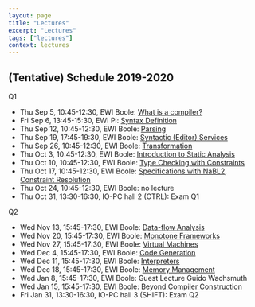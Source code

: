 ```yaml
---
layout: page
title: "Lectures"
excerpt: "Lectures"
tags: ["lectures"]
context: lectures
---
```

<!--
image:
   feature: "lecture.jpg"
   credit: Delft University of Technology
   creditlink: http://repository.tudelft.nl/view/MMP/uuid%3Aa2f25709-c56e-453e-9394-4a05acf603a4/
-->

## (Tentative) Schedule 2019-2020

Q1

* Thu Sep 5, 10:45-12:30, EWI Boole: [What is a compiler?](introduction/)
* Fri Sep 6, 13:45-15:30, EWI Pi: [Syntax Definition](syntax/syntax-definition)
* Thu Sep 12, 10:45-12:30, EWI Boole: [Parsing](syntax/parsing)
* Thu Sep 19, 17:45-19:30, EWI Boole: [Syntactic (Editor) Services](syntax/editor-services)
* Thu Sep 26, 10:45-12:30, EWI Boole: [Transformation](transformation/)
* Thu Oct 3, 10:45-12:30, EWI Boole: [Introduction to Static Analysis](statics/static-analysis)
* Thu Oct 10, 10:45-12:30, EWI Boole: [Type Checking with Constraints](statics/type-checking)
* Thu Oct 17, 10:45-12:30, EWI Boole: [Specifications with NaBL2](statics/type-constraints), [Constraint Resolution](statics/constraint-resolution)
* Thu Oct 24, 10:45-12:30, EWI Boole: no lecture
* Thu Oct 31, 13:30-16:30, IO-PC hall 2 (CTRL): Exam Q1

Q2

* Wed Nov 13, 15:45-17:30, EWI Boole: [Data-flow Analysis](statics/dataflow-analysis)
* Wed Nov 20, 15:45-17:30, EWI Boole: [Monotone Frameworks](statics/monotone-frameworks)
* Wed Nov 27, 15:45-17:30, EWI Boole: [Virtual Machines](dynamics/virtual-machines)
* Wed Dec 4, 15:45-17:30, EWI Boole: [Code Generation](dynamics/code-generation)
* Wed Dec 11, 15:45-17:30, EWI Boole: [Interpreters](dynamics/interpreters)
* Wed Dec 18, 15:45-17:30, EWI Boole: [Memory Management](dynamics/memory-management)
* Wed Jan 8, 15:45-17:30, EWI Boole: Guest Lecture Guido Wachsmuth
* Wed Jan 15, 15:45-17:30, EWI Boole: [Beyond Compiler Construction](applications/conclusion)
* Fri Jan 31, 13:30-16:30, IO-PC hall 3 (SHIFT): Exam Q2

<!--
## (Tentative) Schedule 2018-2019

Q1

* Tue Sep 4, 17:45-19:30, EWI Boole: [What is a compiler?](introduction/)
* Fri Sep 7, 13:45-15:30, EWI Chip: [Syntax Definition](syntax/syntax-definition)
* Tue Sep 11, 17:45-19:30, EWI Boole: [Syntactic (Editor) Services](syntax/editor-services)
* Tue Sep 18, 17:45-19:30, EWI Boole: [Parsing](syntax/parsing)
* Tue Sep 25, 17:45-19:30, EWI Boole: [Transformation](transformation/)
* Tue Oct 2, 17:45-19:30, EWI Boole: [Introduction to Static Analysis](statics/static-analysis)
* Tue Oct 9, 17:45-19:30, EWI Boole: [Type Checking](statics/type-checking)
* Tue Oct 16, 17:45-19:30, EWI Boole: [Specifications with NaBL2](statics/type-constraints)
* Tue Oct 23, 17:45-19:30, EWI Boole: [Constraint Resolution](statics/constraint-resolution)
* Thu, Nov 1, 13:30-16:30, LR-CZ J: Exam Q2

Q2

* Tue Nov 13, 10:45-12:30, CT-CZ D: [Data-flow Analysis](statics/dataflow-analysis)
* Tue Nov 20, 10:45-12:30, CT-CZ D: [Monotone Frameworks](statics/monotone-frameworks)
* Tue Nov 27, 10:45-12:30, CT-CZ D: [Virtual Machines](dynamics/virtual-machines)
* Tue Dec 4, 10:45-12:30, CT-CZ D: [Code Generation](dynamics/code-generation)
* Tue Dec 11, 10:45-12:30, CT-CZ D: [Interpreters](dynamics/interpreters)
* Tue Dec 18, 10:45-12:30, CT-CZ D: [Memory Management](dynamics/memory-management)
* Tue Jan 8, 10:45-12:30, CT-CZ D: [Domain-Specific Languages for Parallel Graph AnalytiX (PGX)](applications/graph-analytix) Guest lecture Guido Wachsmuth
* Tue Jan 15, 10:45-12:30, CT-CZ D: [Beyond Compiler Construction](applications/conclusion)
* Tue, Jan 29, 18:30-21:30, DW-IZ 1: Exam Q3


<!--
## Schedule 2017-2018

topic schedule is tentative

Q1

* Fri Sep 8, 13:45-15:30, 3mE - IZ G: [What is a compiler? (Introduction)](http://www.declare-your-language.org/en/latest/source/introduction/index.html)
* Tue Sep 12, 17:45-19:30, EWI Pi: [Syntax Definition](http://www.declare-your-language.org/en/latest/source/syntax/syntax-definition.html#slides)
* Tue Sep 19, 17:45-19:30, EWI Pi: [Syntactic (Editor) Services](http://www.declare-your-language.org/en/latest/source/syntax/syntax-definition.html#slides)
* Tue Sep 26, 17:45-19:30, EWI Pi: [Transformation by Strategic Term Rewriting](http://www.declare-your-language.org/en/latest/source/transformation/index.html)
* Tue Oct 3, 17:45-19:30, EWI Pi: [Name Resolution](http://www.declare-your-language.org/en/latest/source/statics/index.html)
* Tue Oct 10, 17:45-19:30, EWI Pi: [Type Constraints](http://www.declare-your-language.org/en/latest/source/statics/index.html)
* Tue Oct 17, 17:45-19:30, EWI Pi: [Constraint Resolution I](http://www.declare-your-language.org/en/latest/source/statics/index.html)
* Tue Oct 24, 17:45-19:30, EWI Pi: [Constraint Resolution II](http://www.declare-your-language.org/en/latest/source/statics/index.html)

Q2

* Tue Nov 14, 17:45-19:30, EWI Pi: [Dynamic Semantics](specification/dynamic-semantics)
* Tue Nov 21, 17:45-19:30, EWI Pi: [Virtual Machines & Code Generation](techniques/virtual-machines)
* Tue Nov 28, 17:45-19:30, EWI Pi: [Dataflow Analysis](techniques/dataflow-analysis)
* Tue Dec 5, 17:45-19:30, EWI Pi: [Garbage Collection](techniques/garbage-collection)
* Tue Dec 12, 17:45-19:30, EWI Pi: Just-in-Time Compilation (Interpreters & Partial Evaluation)
* Tue Dec 19, 17:45-19:30, EWI Pi: Parsing
* Tue Jan 9, 17:45-19:30, EWI Pi: Disambiguation
* Tue Jan 16, 17:45-19:30, EWI Pi: (no lecture)
* Tue Jan 23, 17:45-19:30, EWI Pi: Overview

<!--
## Schedule 2016-2017


Lectures are organized in two introduction lectures and three general topics. The introduction lectures introduce software languages in general and imperative and object-oriented languages in particular.

The first topic focuses on declarative specification of compiler components as supported by state-of-the-art tools for compiler construction, including lexical syntax, context-free syntax, static semantics, and code generation.

In the second topic, we address techniques for the compilation and runtime environments of imperative and object-oriented languages, including data-flow analysis, register allocation, virtual machines, and memory management in detail.

In the final topic, we take a closer look on the inside working of compiler components and their generators. In particular, we study parsing algorithms and parser generation.


* Tue  9 September, 8:45,  Aula CZ A:  [Software Languages](introduction/software-languages)
* Tue  9 September, 10:45, Aula CZ A:  [Formal Grammars](specification/formal-grammars)
* Tue 13 September, 17:45, EWI Pi: [Syntax Definition](specification/syntax-definition)
* Tue 20 September, 17:45, EWI Pi: [Term Rewriting](specification/term-rewriting)
* Tue 27 September, 17:45, EWI Pi: Introduction [Static Analysis](specification/static-analysis) + [Imperative & Object-Oriented Programming Languages](introduction/imperative-oo-pl)
* Tue  4 October,   17:45, EWI Pi: [Lexical Analysis](generation/lexical-analysis)
* Tue 11 October,   17:45, EWI Pi: [Name Resolution](specification/name-resolution)
* Tue 18 October,   17:45, EWI Pi: [Constraint-based Type Checking](specification/type-checking)
* Tue 25 October,   17:45, EWI Pi: back-up

break

* Tue 15 November,  17:45, EWI Pi: [Dynamic Semantics](specification/dynamic-semantics)
* Tue 22 November,  17:45, EWI Pi: [Virtual Machines](techniques/virtual-machines)
* Tue 29 November,  17:45, EWI Pi: [Garbage Collection](techniques/garbage-collection)
* Tue  6 December,  17:45, EWI Pi: [Register Allocation](techniques/register-allocation)
* Tue 13 December,  17:45, EWI Pi: [Dataflow Analysis](techniques/dataflow-analysis)
* Tue 20 December,  17:45, EWI Pi: [LL Parsing](generation/ll-parsing)
* Tue 10 January,   17:45, EWI Pi: [LR Parsing](generation/lr-parsing)
* Tue 17 January,   17:45, EWI Pi: no lecture
* Tue 24 January,   17:45, EWI Pi: What is a compiler? and Exam preparation


## Schedule 2015/16

* Tue  8 September, 13:45, CT-CZ F:  [Software Languages](introduction/software-languages)
* Tue  8 September, 15:45, CT-CZ F:  [Formal Grammars](specification/formal-grammars)
* Wed  9 September, 17:45, EWI Chip: [Syntax Definition](specification/syntax-definition)
* Wed 16 September, 17:45, EWI Chip: [Imperative & Object-Oriented Programming Languages](introduction/imperative-oo-pl)
* Wed 23 September, 17:45, EWI Chip: [Static Analysis](specification/static-analysis)
* Wed 30 September, 17:45, EWI Chip: [Term Rewriting](specification/term-rewriting)
* Wed  7 October,   17:45, EWI Chip: [Dataflow Analysis](techniques/dataflow-analysis)
* Wed 14 October,   17:45, EWI Chip: [Register Allocation](techniques/register-allocation)
* Wed 21 October,   17:45, EWI Chip: [Garbage Collection](techniques/garbage-collection)
* Tue 10 November,  13:45, EWI Chip: [Virtual Machines](techniques/virtual-machines)
* Tue 17 November,  13:45, CT-CZ C: [Domain-Specific Languages](introduction/domain-specific-languages)
* Tue 24 November,  13:45, CT-CZ C: [Dynamic Semantics](specification/dynamic-semantics)
* Tue  1 December,  13:45, CT-CZ C: [Lexical Analysis](generation/lexical-analysis)
* Tue  8 December,  13:45, CT-CZ C: [LL Parsing](generation/ll-parsing)
* Tue 15 December,  13:45, CT-CZ C: [LR Parsing](generation/lr-parsing)
* Tue  5 January,   13:45, CT-CZ C: exam preparation
-->
